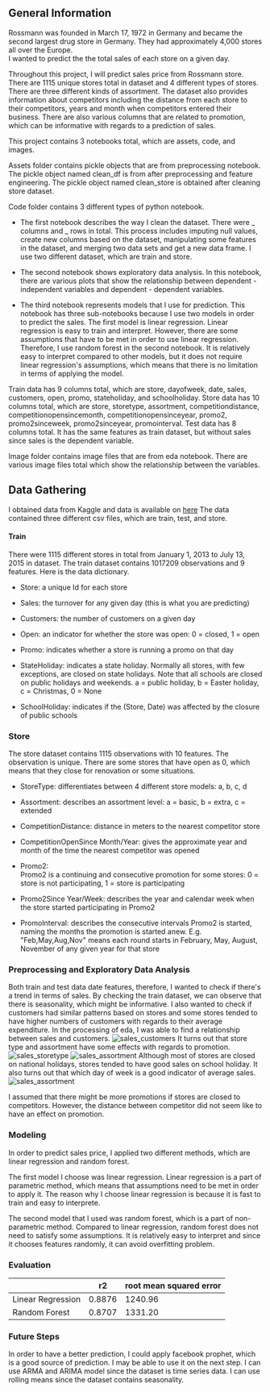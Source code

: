 ## General Information

Rossmann was founded in March 17, 1972 in Germany and became the second largest drug store in Germany.
They had approximately 4,000 stores all over the Europe.  
I wanted to predict the the total sales of each store on a given day.

Throughout this project, I will predict sales price from Rossmann store. There are 1115 unique stores total in dataset and 4 different types of stores. There are three different kinds of assortment. The dataset also provides information about competitors including the distance from each store to their competitors, years and month when competitors entered their business. There are also various columns that are related to promotion, which can be informative with regards to a prediction of sales.

This project contains 3 notebooks total, which are assets, code, and images.

Assets folder contains pickle objects that are from preprocessing notebook. The pickle object named clean_df is from after preprocessing and feature engineering. The pickle object named clean_store is obtained after cleaning store dataset.

Code folder contains 3 different types of python notebook.

- The first notebook describes the way I clean the dataset. There were _ columns and _ rows in total. This process includes imputing null values, create new columns based on the dataset, manipulating some features in the dataset, and merging two data sets and get a new data frame. I use two different dataset, which are train and store.

- The second notebook shows exploratory data analysis. In this notebook, there are various plots that show the relationship between dependent - independent variables and dependent - dependent variables.

- The third notebook represents models that I use for prediction. This notebook has three sub-notebooks because I use two models in order to predict the sales. The first model is linear regression. Linear regression is easy to train and interpret. However, there are some assumptions that have to be met in order to use linear regression. Therefore, I use random forest in the second notebook. It is relatively easy to interpret compared to other models, but it does not require linear regression's assumptions, which means that there is no limitation in terms of applying the model.


Train data has 9 columns total, which are store, dayofweek, date, sales, customers, open, promo, stateholiday, and schoolholiday.
Store data has 10 columns total, which are
store, storetype, assortment, competitiondistance, competitionopensincemonth, competitionopensinceyear, promo2, promo2sinceweek, promo2sinceyear, promointerval.
Test data has 8 columns total. It has the same features as train dataset, but without sales since sales is the dependent variable.


Image folder contains image files that are from eda notebook.
There are various image files total which show the relationship between the variables.


## Data Gathering

I obtained data from Kaggle and data is available on [here](https://www.kaggle.com/c/rossmann-store-sales)
The data contained three different csv files, which are train, test, and store.

#### Train
There were 1115 different stores in total from January 1, 2013 to July 13, 2015 in dataset.
The train dataset contains 1017209 observations and 9 features. Here is the data dictionary.

- Store:
a unique Id for each store

- Sales:
the turnover for any given day (this is what you are predicting)

- Customers:
the number of customers on a given day

- Open:
an indicator for whether the store was open: 0 = closed, 1 = open

- Promo:
indicates whether a store is running a promo on that day

- StateHoliday:
indicates a state holiday. Normally all stores, with few exceptions, are closed on state holidays. Note that all schools are closed on public holidays and weekends. a = public holiday, b = Easter holiday, c = Christmas, 0 = None

- SchoolHoliday:
indicates if the (Store, Date) was affected by the closure of public schools


### Store

The store dataset contains 1115 observations with 10 features. The observation is unique. There are some stores that have open as 0, which means that they close for renovation or some situations.

- StoreType:
differentiates between 4 different store models: a, b, c, d

- Assortment:
describes an assortment level: a = basic, b = extra, c = extended

- CompetitionDistance:
distance in meters to the nearest competitor store

- CompetitionOpenSince Month/Year:
gives the approximate year and month of the time the nearest competitor was opened

- Promo2:  
Promo2 is a continuing and consecutive promotion for some stores: 0 = store is not participating, 1 = store is participating

- Promo2Since Year/Week:
describes the year and calendar week when the store started participating in Promo2

- PromoInterval:
describes the consecutive intervals Promo2 is started, naming the months the promotion is started anew. E.g. "Feb,May,Aug,Nov" means each round starts in February, May, August, November of any given year for that store

### Preprocessing and Exploratory Data Analysis

Both train and test data date features, therefore, I wanted to check if there's a trend in terms of sales. By checking the train dataset, we can observe that there is seasonality, which might be informative.
I also wanted to check if customers had similar patterns based on stores and some stores tended to have higher numbers of customers with regards to their average expenditure.
In the processing of eda, I was able to find a relationship between sales and customers.
![sales_customers](https://github)
It turns out that store type and assortment have some effects with regards to promotion.
![sales_storetype](https://github)
![sales_assortment](https://github)
Although most of stores are closed on national holidays, stores tended to have good sales on school holiday.
It also turns out that which day of week is a good indicator of average sales.
![sales_assortment](https://github)


I assumed that there might be more promotions if stores are closed to competitors. However, the distance between competitor did not seem like to have an effect on promotion.

### Modeling

In order to predict sales price, I applied two different methods, which are linear regression and random forest.

The first model I choose was linear regression. Linear regression is a part of parametric method, which means that assumptions need to be met in order to apply it.
The reason why I choose linear regression is because it is fast to train and easy to interprete.

The second model that I used was random forest, which is a part of non-parametric method.
Compared to linear regression, random forest does not need to satisfy some assumptions.
It is relatively easy to interpret and since it chooses features randomly, it can avoid overfitting problem.


### Evaluation

|             	       |         r2  	      | root mean squared error |
|--------------------- |-------------------	|------------------------	|
|Linear Regression     |      0.8876        |        1240.96          |
|Random Forest     	   |      0.8707        |        1331.20          |



### Future Steps

In order to have a better prediction, I could apply facebook prophet, which is a good source of prediction. I may be able to use it on the next step.
I can use ARMA and ARIMA model since the dataset is time series data.
I can use rolling means since the dataset contains seasonality.
